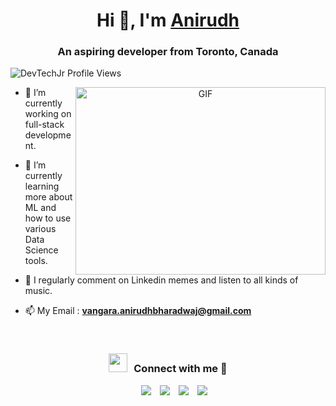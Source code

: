 <h1 align="center">Hi 👋, I'm <a href="https://anidev.vercel.app/" target="blank">
Anirudh</a></h1>
<h3 align="center">An aspiring developer from Toronto, Canada</h3>

<p align="left"> <img src="https://komarev.com/ghpvc/?username=DevTechJr&label=Profile%20views&color=0e75b6&style=flat" alt="DevTechJr Profile Views" /> </p>

<a target="_blank" align="center">
  <img align="right" top="500" height="300" width="400" alt="GIF" src="https://media.giphy.com/media/SWoSkN6DxTszqIKEqv/giphy.gif">
</a>

- 🌱 I’m currently working on full-stack development.

- 🌱 I’m currently learning more about ML and how to use various Data Science tools.

- 📝 I regularly comment on Linkedin memes and listen to all kinds of music.

- 📫 My Email : **vangara.anirudhbharadwaj@gmail.com**

<br/>
<h3 align="center" > <img src="https://media.giphy.com/media/iY8CRBdQXODJSCERIr/giphy.gif" width="30" height="30" style="margin-right: 10px;">Connect with me 🤝 </h3>

<p align="center">

 <div align="center"  class="icons-social" style="margin-left: 10px;">
        <a style="margin-left: 10px;"  target="_blank" href="https://www.linkedin.com/in/anirudh-bharadwaj-vangara-77b05621b/">
			<img src="https://img.icons8.com/doodle/40/000000/linkedin--v2.png"></a>
        <a style="margin-left: 10px;" target="_blank" href="https://github.com/DevTechJr">
		<img src="https://img.icons8.com/doodle/40/000000/github--v1.png"></a>
	   <a style="margin-left: 10px;" target="_blank" href="anidev.vercel.app">
					<img src="https://img.icons8.com/external-sketchy-juicy-fish/0.6x/external-blog-online-services-sketchy-sketchy-juicy-fish.png"></a>
        <a style="margin-left: 10px;" target="_blank" href="https://www.instagram.com/anirudhbv.js/">
			<img src="https://img.icons8.com/doodle/40/000000/instagram-new--v2.png"></a>
		
     

</p>
